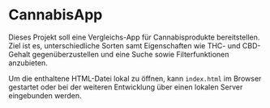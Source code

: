 # CannabisApp

Dieses Projekt soll eine Vergleichs-App für Cannabisprodukte bereitstellen. Ziel ist es, unterschiedliche Sorten samt Eigenschaften wie THC- und CBD-Gehalt gegenüberzustellen und eine Suche sowie Filterfunktionen anzubieten.

Um die enthaltene HTML-Datei lokal zu öffnen, kann `index.html` im Browser gestartet oder bei der weiteren Entwicklung über einen lokalen Server eingebunden werden.

